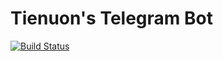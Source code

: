 # Tienuon's Telegram Bot

[![Build Status](https://github.com/ryuuinc/telegram-bot/workflows/Node%20CI//badge.svg)](https://github.com/ryuuinc/telegram-bot/actions)
